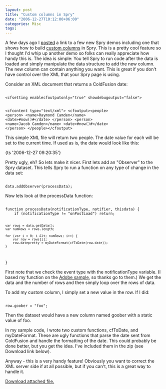```yaml
---
layout: post
title: "Custom columns in Spry"
date: "2006-12-27T10:12:00+06:00"
categories: Misc 
tags: 
---
```


A few days ago I <a href="http://ray.camdenfamily.com/index.cfm/2006/12/22/New-Spry-Code-Paged-Datasets">posted</a> a link to a few new Spry demos including one that shows how to build <a href="http://labs.adobe.com/technologies/spry/samples/data_region/CustomColumnsSample.html">custom columns</a> in Spry. This is a pretty cool feature so I thought I'd whip up another demo so folks can really appreciate how handy this is. The idea is simple: You tell Spry to run code after the data is loaded and simply manipulate the data structure to add the new column. The new column can contain anything you want. This is great if you don't have control over the XML that your Spry page is using.
<!--more-->
Consider an XML document that returns a ColdFusion date:

<code>
&lt;cfsetting enablecfoutputonly="true" showdebugoutput="false"&gt;

&lt;cfcontent type="text/xml"&gt;
&lt;cfoutput&gt;&lt;people&gt;
	&lt;person&gt;
		&lt;name&gt;Raymond Camden&lt;/name&gt;
		&lt;date&gt;#now()#&lt;/date&gt;
	&lt;/person&gt;
	&lt;person&gt;
		&lt;name&gt;Jacob Camden&lt;/name&gt;
		&lt;date&gt;#now()#&lt;/date&gt;
	&lt;/person&gt;
&lt;/people&gt;&lt;/cfoutput&gt;
</code>

This simple XML file will return two people. The date value for each will be set to the current time. If used as is, the date would look like this:

{ts '2006-12-27 09:20:35'}

Pretty ugly, eh?  So lets make it nicer. First lets add an "Observer" to the Spry dataset. This tells Spry to run a function on any type of change in the data set:

<code>
data.addObserver(processData);
</code>

Now lets look at the processData function:

<code>
function processData(notificationType, notifier, thisdata) {
	if (notificationType != "onPostLoad") return;

	var rows = data.getData();
	var numRows = rows.length;

	for (var i = 0; i &lt; numRows; i++) {
		var row = rows[i];
		row.datepretty = myDateFormat(cfToDate(row.date));
	}	
}
</code>

First note that we check the event type with the notificationType variable. (I based my function on the <a href="http://labs.adobe.com/technologies/spry/samples/data_region/CustomColumnsSample.html">Adobe sample</a>, so thanks go to them.) We get the data and the number of rows and then simply loop over the rows of data.

To add my custom column, I simply set a new value in the row. If I did:

<code>
row.goober = "foo";
</code>

Then the dataset would have a new column named goober with a static value of foo. 

In my sample code, I wrote two custom functions, cfToDate, and myDateFormat. These are ugly functions that parse the date sent from ColdFusion and handle the formatting of the date. This could probably be done better, but you get the idea. I've included them in the zip (see Download link below). 

Anyway - this is a very handy feature! Obviously you want to correct the XML server side if at all possible, but if you can't, this is a great way to handle it.<p><a href='enclosures/D%3A%5Cwebsites%5Cdev%2Ecamdenfamily%2Ecom%5Cenclosures%2Fcustomcolumns%2Ezip'>Download attached file.</a></p>